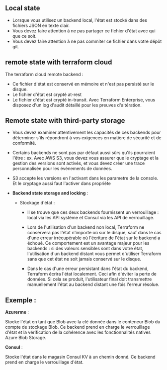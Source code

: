 ## Local state 

- Lorsque vous utilisez un backend local, l'état est stocké dans des fichiers JSON en texte clair.
- Vous devez faire attention à ne pas partager ce fichier d'état avec qui que ce soit.
- Vous devez faire attention à ne pas commiter ce fichier dans votre dépôt git.


## remote state with terraform cloud

The terraform cloud remote backend : 

- Ce fichier d'état est conservé en mémoire et n'est pas persisté sur le disque.
- Le fichier d'état est crypté at-rest
- Le fichier d'état est crypté in-transit.
Avec Terraform Enterprise, vous disposez d'un log d'audit détaillé pour les preuves d'altération.

## Remote state with third-party storage 

- Vous devez examiner attentivement les capacités de ces backends pour déterminer s'ils répondront à vos exigences en matière de sécurité et de conformité.

- Certains backends ne sont pas par défaut aussi sûrs qu'ils pourraient l'être :
ex. Avec AWS S3, vous devez vous assurer que le cryptage et la gestion des versions sont activés, et vous devez créer une trace personnalisée pour les événements de données.

- S3 accepte les versions en l'activant dans les parametre de la console. Et le cryptage aussi faut l'activer dans propriéte


* **Backend state storage and locking** :  

    * Stockage d'état : 
        - Il se trouve que ces deux backends fournissent un verrouillage : local via les API système et Consul via les API de verrouillage.
        - Lors de l'utilisation d'un backend non local, Terraform ne conservera pas l'état n'importe où sur le disque, sauf dans le cas d'une erreur irrécupérable où l'écriture de l'état sur le backend a échoué. Ce comportement est un avantage majeur pour les backends : si des valeurs sensibles sont dans votre état, l'utilisation d'un backend distant vous permet d'utiliser Terraform sans que cet état ne soit jamais conservé sur le disque.

        - Dans le cas d'une erreur persistant dans l'état du backend, Terraform écrira l'état localement. Ceci afin d'éviter la perte de données. Si cela se produit, l'utilisateur final doit transmettre manuellement l'état au backend distant une fois l'erreur résolue.

## Exemple : 

**Azurerme** : 

Stocke l'état en tant que Blob avec la clé donnée dans le conteneur Blob du compte de stockage Blob. 
Ce backend prend en charge le verrouillage d'état et la vérification de la cohérence avec les fonctionnalités natives Azure Blob Storage.

**Consul** : 

Stocke l'état dans le magasin Consul KV à un chemin donné. Ce backend prend en charge le verrouillage d'état.
